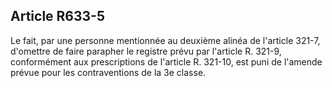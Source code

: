 Article R633-5
----
Le fait, par une personne mentionnée au deuxième alinéa de l'article 321-7,
d'omettre de faire parapher le registre prévu par l'article R. 321-9,
conformément aux prescriptions de l'article R. 321-10, est puni de l'amende
prévue pour les contraventions de la 3e classe.
